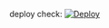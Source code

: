 deploy check: [![Deploy](https://github.com/ryankert01/AlgoKert/actions/workflows/deploy.yml/badge.svg)](https://github.com/ryankert01/AlgoKert/actions/workflows/deploy.yml)
